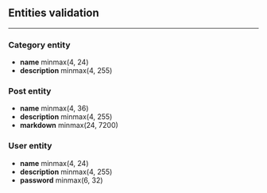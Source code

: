 ## Entities validation

---

### Category entity

- **name** minmax(4, 24)
- **description** minmax(4, 255)

### Post entity

- **name** minmax(4, 36)
- **description** minmax(4, 255)
- **markdown** minmax(24, 7200)

### User entity

- **name** minmax(4, 24)
- **description** minmax(4, 255)
- **password** minmax(6, 32)

